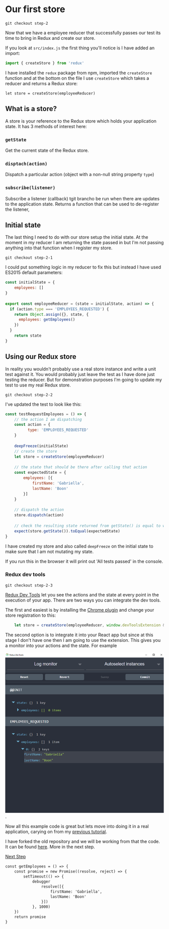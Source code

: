 # Our first store

```
git checkout step-2
```

Now that we have a employee reducer that successfully passes our test its time to bring in 
Redux and create our store.

If you look at `src/index.js` the first thing you'll notice is I have added an import:

``` javascript
import { createStore } from 'redux'
```

I have installed the `redux` package from npm, imported the `createStore` function and at the bottom on 
the file I use `createStore` which takes a reducer and returns a Redux store:

```
let store = createStore(employeeReducer)
```

## What is a store?

A store is your reference to the Redux store which holds your application state. It has 3 methods of interest here:

### `getState`

Get the current state of the Redux store.

### `disptach(action)`

Dispatch a particular action (object with a non-null string property `type`)

### `subscribe(listener)`

Subscribe a listener (callback) tgit brancho be run when there are updates to the application state. Returns
a function that can be used to de-register the listener,

## Initial state

The last thing I need to do with our store setup the initial state. At the moment in my reducer I am returning
the state passed in but I'm not passing anything into that function when I register my store.

```
git checkout step-2-1
```

I could put something logic in my reducer to fix this but instead I have used ES2015 default parameters:

``` javascript
const initialState = {
	employees: []
}

export const employeeReducer = (state = initialState, action) => {
  if (action.type === 'EMPLOYEES_REQUESTED') {
    return Object.assign({}, state, {
      employees: getEmployees()
    })
  }
	return state
}
```

## Using our Redux store

In reality you wouldn't probably use a real store instance and write a unit test against it.
You would probably just leave the test as I have done just testing the reducer. But for 
demonstration purposes I'm going to update my test to use my real Redux store.

```
git checkout step-2-2
```

I've updated the test to look like this:

``` javascript
const testRequestEmployees = () => {
	// the action I am dispatching
	const action = {
		  type: 'EMPLOYEES_REQUESTED'
	}
	
	deepFreeze(initialState)
	// create the store
	let store = createStore(employeeReducer)

	// the state that should be there after calling that action
	const expectedState = {
		employees: [{
			firstName: 'Gabriella',
			lastName: 'Boon'
		}]
	}

	// dispatch the action
	store.dispatch(action)

	// check the resulting state returned from getState() is equal to what I expected
	expect(store.getState()).toEqual(expectedState)
}
```
I have created my store and also called `deepFreeze` on the initial state to make sure that I am not
mutating my state.

If you run this in the browser it will print out 'All tests passed' in the console.

### Redux dev tools

```
git checkout step-2-3
```

[Redux Dev Tools](https://github.com/gaearon/redux-devtools/blob/master/docs/Walkthrough.md) let you see the actions and the state at every point in the execution of 
your app. There are two ways you can integrate the dev tools. 

The first and easiest is by installing the [Chrome plugin](https://github.com/zalmoxisus/redux-devtools-extension)
 and change your store registration to this:


``` javascript
	let store = createStore(employeeReducer, window.devToolsExtension && window.devToolsExtension());
```

The second option is to integrate it into your React app but since at this stage I don't have one
then I am going to use the extension. This gives you a monitor into your actions and the 
state. For example

![Redux Dev Tools](images/redux-dev-tools.png).

Now all this example code is great but lets move into doing it in a real application, carying
on from my [previous tutorial](https://github.com/justsayno/react-introduction-tutorial).

I have forked the old repository and we will be working from that the code. 
It can be found [here](https://github.com/justsayno/redux-react-introduction). More in the next step.

[Next Step](03-Integrating-Redux-And-React.md)






































```
const getEmployees = () => {
	const promise = new Promise((resolve, reject) => {
		setTimeout(() => {
			debugger
				resolve([{
					firstName: 'Gabriella',
					lastName: 'Boon'
                }])
			}, 1000)
	})
	return promise
}

```